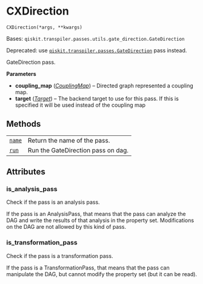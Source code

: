 # CXDirection

<span id="undefined" />

`CXDirection(*args, **kwargs)`

Bases: `qiskit.transpiler.passes.utils.gate_direction.GateDirection`

Deprecated: use [`qiskit.transpiler.passes.GateDirection`](qiskit.transpiler.passes.GateDirection#qiskit.transpiler.passes.GateDirection "qiskit.transpiler.passes.GateDirection") pass instead.

GateDirection pass.

**Parameters**

*   **coupling\_map** ([*CouplingMap*](qiskit.transpiler.CouplingMap#qiskit.transpiler.CouplingMap "qiskit.transpiler.CouplingMap")) – Directed graph represented a coupling map.
*   **target** ([*Target*](qiskit.transpiler.Target#qiskit.transpiler.Target "qiskit.transpiler.Target")) – The backend target to use for this pass. If this is specified it will be used instead of the coupling map

## Methods

|                                                                                                                                           |                                    |
| ----------------------------------------------------------------------------------------------------------------------------------------- | ---------------------------------- |
| [`name`](qiskit.transpiler.passes.CXDirection.name#qiskit.transpiler.passes.CXDirection.name "qiskit.transpiler.passes.CXDirection.name") | Return the name of the pass.       |
| [`run`](qiskit.transpiler.passes.CXDirection.run#qiskit.transpiler.passes.CXDirection.run "qiskit.transpiler.passes.CXDirection.run")     | Run the GateDirection pass on dag. |

## Attributes

<span id="undefined" />

### is\_analysis\_pass

Check if the pass is an analysis pass.

If the pass is an AnalysisPass, that means that the pass can analyze the DAG and write the results of that analysis in the property set. Modifications on the DAG are not allowed by this kind of pass.

<span id="undefined" />

### is\_transformation\_pass

Check if the pass is a transformation pass.

If the pass is a TransformationPass, that means that the pass can manipulate the DAG, but cannot modify the property set (but it can be read).
